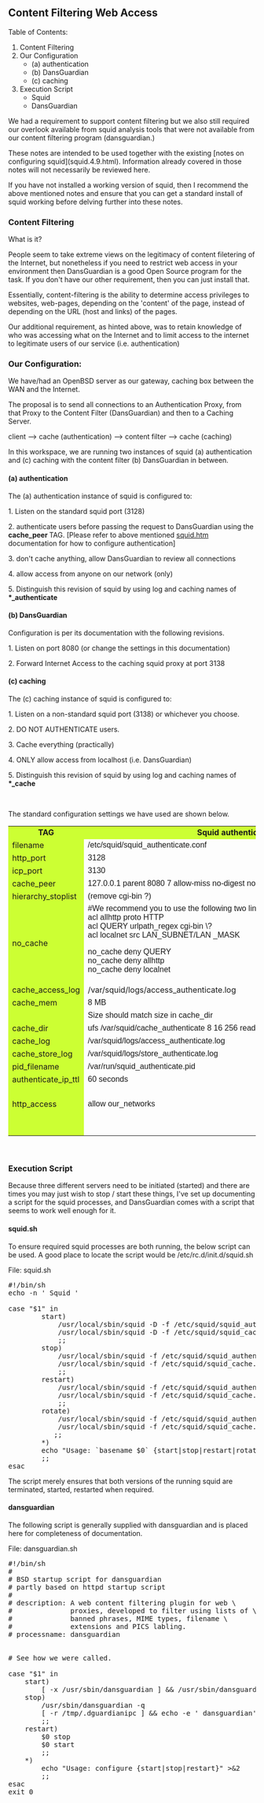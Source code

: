 ##  Content Filtering Web Access

<div class="toc">
    <p>Table of Contents: </p>
    <ol>
      <li>Content Filtering
      <li>Our Configuration
        <ul>
          <li>(a) authentication </li>
          <li>(b) DansGuardian</li>
          <li>(c) caching  </li>
        </ul>
		<li>Execution Script 
            <ul><li>Squid</li>
              <li>DansGuardian</li>
            </ul>
		</li>
    </ol>
    
</div>

<p >We had a requirement to support content filtering but we also still required 
  our overlook available from squid analysis tools that were not available from 
  our content filtering program (dansguardian.)</p>
  
<p >These notes are intended to be used together with the existing [notes on configuring squid](squid.4.9.html). Information already covered in those notes will not necessarily be reviewed here. </p>
<p >If you have not installed a working version of squid, then I recommend the above mentioned notes and ensure that you can get a standard install of squid working before delving further into these notes. </p>


### Content Filtering

<p>What is it?</p>
<p>People seem to take extreme views on the legitimacy of content filetering of the Internet, but nonetheless if you need to restrict web access in your environment then DansGuardian is a good Open Source program for the task. If you don't have our other requirement, then you can just install that.</p>
<p>Essentially, content-filtering is the ability to determine access privileges to websites, web-pages, depending on the 'content' of the page, instead of depending on the URL (host and links) of the pages.</p>
<p>Our additional requirement, as hinted above, was to retain knowledge of who was accessing what on the Internet and to limit access to the internet to legitimate users of our service (i.e. authentication) </p>

### Our Configuration:
<p>We have/had an OpenBSD server as our gateway, caching box between the WAN and the Internet.</p>
<p>The proposal is to send all connections to an Authentication Proxy, from that Proxy to the Content Filter (DansGuardian) and then to a Caching Server. </p>
<p>client --&gt; cache (authentication) --&gt; content filter --&gt; cache (caching)</p>
<p>In this workspace, we are running two instances of squid (a) authentication and (c) caching with the content filter (b) DansGuardian in between.</p>

#### (a) authentication 
<p>The (a) authentication instance of squid is configured to:</p>
<p>1. Listen on the standard squid port (3128)</p>
<p>2.  authenticate users before passing the request to DansGuardian using the <strong>cache_peer </strong>TAG. [Please refer to above mentioned <a href="squid.htm" class="anchBlue2">squid.htm</a> documentation for how to configure authentication] </p>
<p>3. don't cache anything, allow DansGuardian to review all connections</p>
<p>4. allow access from anyone on our network (only) </p>
<p>5. Distinguish this revision of squid by using log and caching names of <strong>*_authenticate</strong> </p>

#### (b) DansGuardian 

<p>Configuration is per its documentation with the following revisions.</p>
<p>1. Listen on port 8080 (or change the settings in this documentation)</p>
<p>2. Forward Internet Access to the caching squid proxy at port 3138 </p>

#### (c) caching

<p>The (c) caching instance of squid is configured to:</p>
<p>1. Listen on a non-standard squid port (3138) or whichever you choose.</p>
<p>2. DO NOT AUTHENTICATE users.</p>
<p>3. Cache everything (practically) </p>
<p>4. ONLY allow access from localhost (i.e. DansGuardian) </p>
<p>5. Distinguish this revision of squid by using log and caching names of <strong>*_cache</strong> </p>
<p>&nbsp;</p>
<p>The standard configuration settings we have used are shown below. </p>
<table width="80%" border="0">
  <tr bgcolor="#CCFF33"> 
    <td width="17%" bgcolor="#CCFF33"><div align="center"><strong>TAG</strong></div></td>
    <td width="42%"><div align="center"><strong>Squid authentication</strong></div></td>
    <td width="41%"><div align="center"><strong>Squid caching</strong></div></td>
  </tr>
  <tr> 
    <td bgcolor="#CCFF33">filename</td>
    <td><font face="Arial, Helvetica, sans-serif">/etc/squid/squid_authenticate.conf</font></td>
    <td><font face="Arial, Helvetica, sans-serif">/etc/squid/squid_cache.conf</font></td>
  </tr>
  <tr> 
    <td bgcolor="#CCFF33">http_port</td>
    <td><font face="Arial, Helvetica, sans-serif">3128</font></td>
    <td><font face="Arial, Helvetica, sans-serif">3138</font></td>
  </tr>
  <tr> 
    <td bgcolor="#CCFF33">icp_port</td>
    <td><font face="Arial, Helvetica, sans-serif">3130</font></td>
    <td><font face="Arial, Helvetica, sans-serif">3140</font></td>
  </tr>
  <tr> 
    <td bgcolor="#CCFF33">cache_peer</td>
    <td nowrap><font face="Arial, Helvetica, sans-serif">127.0.0.1 parent 8080 7 allow-miss 
      no-digest no-netdb-exchange no-query proxy-only </font></td>
    <td><font face="Arial, Helvetica, sans-serif">&nbsp;</font></td>
  </tr>
  <tr> 
    <td bgcolor="#CCFF33">hierarchy_stoplist</td>
    <td><font face="Arial, Helvetica, sans-serif">(remove cgi-bin ?)</font></td>
    <td><font face="Arial, Helvetica, sans-serif">&nbsp;</font></td>
  </tr>
  <tr> 
    <td bgcolor="#CCFF33">no_cache</td>
    <td><font face="Arial, Helvetica, sans-serif">#We recommend you to use the 
      following two lines.<br>
      acl allhttp proto HTTP<br>
      acl QUERY urlpath_regex cgi-bin \?<br>
      acl localnet src LAN_SUBNET/LAN _MASK 
      <p>no_cache deny QUERY<br>
        no_cache deny allhttp<br>
        no_cache deny localnet</p>
      </font></td>
    <td><font face="Arial, Helvetica, sans-serif">&nbsp;</font></td>
  </tr>
  <tr>
    <td bgcolor="#CCFF33">cache_access_log</td>
    <td>/var/squid/logs/access_authenticate.log</td>
    <td>/var/squid/logs/access_cache.log</td>
  </tr>
  <tr> 
    <td bgcolor="#CCFF33">cache_mem</td>
    <td><font face="Arial, Helvetica, sans-serif">8 MB</font></td>
    <td><font face="Arial, Helvetica, sans-serif">8 MB</font></td>
  </tr>
  <tr> 
    <td bgcolor="#CCFF33">&nbsp;</td>
    <td><font face="Arial, Helvetica, sans-serif">Size should match size in cache_dir</font></td>
    <td><font face="Arial, Helvetica, sans-serif">&nbsp;</font></td>
  </tr>
  <tr> 
    <td bgcolor="#CCFF33">cache_dir</td>
    <td nowrap><font face="Arial, Helvetica, sans-serif">ufs /var/squid/cache_authenticate 
      8 16 256 read-only</font></td>
    <td><font face="Arial, Helvetica, sans-serif">ufs /var/squid/cache 100 16 
      256</font></td>
  </tr>
  <tr> 
    <td bgcolor="#CCFF33">cache_log</td>
    <td><font face="Arial, Helvetica, sans-serif">/var/squid/logs/access_authenticate.log</font></td>
    <td><font face="Arial, Helvetica, sans-serif">/var/squid/logs/access_cache.log</font></td>
  </tr>
  <tr> 
    <td bgcolor="#CCFF33">cache_store_log</td>
    <td><font face="Arial, Helvetica, sans-serif">/var/squid/logs/store_authenticate.log</font></td>
    <td><font face="Arial, Helvetica, sans-serif">/var/squid/logs/store_cache.log</font></td>
  </tr>
  <tr> 
    <td bgcolor="#CCFF33">pid_filename</td>
    <td><font face="Arial, Helvetica, sans-serif">/var/run/squid_authenticate.pid</font></td>
    <td><font face="Arial, Helvetica, sans-serif">/var/run/squid_cache.pid</font></td>
  </tr>
  <tr> 
    <td bgcolor="#CCFF33">authenticate_ip_ttl</td>
    <td><font face="Arial, Helvetica, sans-serif">60 seconds</font></td>
    <td><font face="Arial, Helvetica, sans-serif">1 hour</font></td>
  </tr>
  <tr> 
    <td bgcolor="#CCFF33">http_access</td>
    <td><font face="Arial, Helvetica, sans-serif">allow our_networks</font></td>
    <td><p><font face="Arial, Helvetica, sans-serif">allow localhost<br>
        deny our_networks<br>
        </font></p></td>
  </tr>
  <tr> 
    <td bgcolor="#CCFF33">&nbsp;</td>
    <td><font face="Arial, Helvetica, sans-serif">&nbsp;</font></td>
    <td><font face="Arial, Helvetica, sans-serif">&nbsp;</font></td>
  </tr>
</table>
<p>&nbsp;</p>

### Execution Script

<p>Because three different servers need to be initiated (started) and there 
are times you may just wish to stop / start these things, I've set up documenting 
a script for the squid processes, and DansGuardian comes with a script that seems 
to work well enough for it.</p>

#### squid.sh  

<p>To ensure required squid processes are both running, the below script can be 
  used. A good place to locate the script would be /etc/rc.d/init.d/squid.sh</p>
  
<p>File: squid.sh</p>

<pre class="command-line">
#!/bin/sh
echo -n ' Squid '

case "$1" in
        start)
            /usr/local/sbin/squid -D -f /etc/squid/squid_authenticate.conf
            /usr/local/sbin/squid -D -f /etc/squid/squid_cache.conf
            ;;
        stop)
            /usr/local/sbin/squid -f /etc/squid/squid_authenticate.conf -k shutdown
            /usr/local/sbin/squid -f /etc/squid/squid_cache.conf -k shutdown
            ;;
        restart)
            /usr/local/sbin/squid -f /etc/squid/squid_authenticate.conf -k reconfigure
            /usr/local/sbin/squid -f /etc/squid/squid_cache.conf -k reconfigure
            ;;
        rotate)
            /usr/local/sbin/squid -f /etc/squid/squid_authenticate.conf -k rotate
            /usr/local/sbin/squid -f /etc/squid/squid_cache.conf -k rotate
           ;;
        *)
        echo "Usage: `basename $0` {start|stop|restart|rotate}"
        ;;
esac
</pre>

<p>The script merely ensures that both versions of the running squid are terminated, 
  started, restarted when required.</p>
  
#### dansguardian

<p>The following script is generally supplied with dansguardian and is placed 
    here for completeness of documentation.</p>
<p class="pFileReference">File: dansguardian.sh</p>

<pre class="command-line">
#!/bin/sh
#
# BSD startup script for dansguardian
# partly based on httpd startup script
#
# description: A web content filtering plugin for web \
#              proxies, developed to filter using lists of \
#              banned phrases, MIME types, filename \
#              extensions and PICS labling.
# processname: dansguardian


# See how we were called.

case "$1" in
    start)
        [ -x /usr/sbin/dansguardian ] && /usr/sbin/dansguardian > /dev/null && echo -e ' dansguardian'        ;;
    stop)
        /usr/sbin/dansguardian -q
        [ -r /tmp/.dguardianipc ] && echo -e ' dansguardian'        rm -f /tmp/.dguardianipc
        ;;
    restart)
        $0 stop
        $0 start
        ;;
    *)
        echo "Usage: configure {start|stop|restart}" >&2
        ;;
esac
exit 0
</pre>